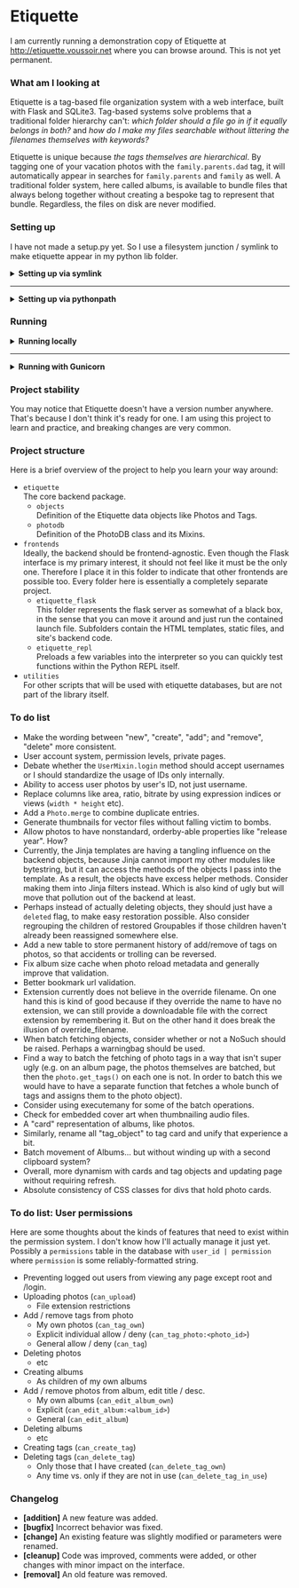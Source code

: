 Etiquette
=========

I am currently running a demonstration copy of Etiquette at http://etiquette.voussoir.net where you can browse around. This is not yet permanent.

### What am I looking at

Etiquette is a tag-based file organization system with a web interface, built with Flask and SQLite3. Tag-based systems solve problems that a traditional folder hierarchy can't: *which folder should a file go in if it equally belongs in both?* and *how do I make my files searchable without littering the filenames themselves with keywords?*

Etiquette is unique because *the tags themselves are hierarchical*. By tagging one of your vacation photos with the `family.parents.dad` tag, it will automatically appear in searches for `family.parents` and `family` as well. A traditional folder system, here called albums, is available to bundle files that always belong together without creating a bespoke tag to represent that bundle. Regardless, the files on disk are never modified.

### Setting up

I have not made a setup.py yet. So I use a filesystem junction / symlink to make etiquette appear in my python lib folder.

<details><summary><strong>Setting up via symlink</strong></summary>

- The repository you're looking at right now is `D:\Git\Etiquette`. The toplevel `etiquette` folder is the main package. We want this package to be a child of our existing lib directory.
- The easiest way to find your lib path is `python -c "import os; print(os)"`.
- Make the symlink:

    Windows: `mklink /J fakepath realpath`  
    for example `mklink /J "C:\Python36\Lib\etiquette" "D:\Git\Etiquette\etiquette"`

    Linux: `ln --symbolic realpath fakepath`  
    for example `ln --symbolic "/home/Owner/Git/Etiquette/etiquette" "/usr/local/lib/python3.6/etiquette"`

</details>

---

<details><summary><strong>Setting up via pythonpath</strong></summary>

- The repository you're looking at right now is `D:\Git\Etiquette`. The toplevel `etiquette` folder is the main package.

    The pythonpath points to directories that *contain* the packages you need to import, not to the packages themselves. Therefore we point to the repository.

    Windows: `set "PYTHONPATH=%PYTHONPATH%;D:\Git\Etiquette"`  
    Note the semicolon to delimit paths.  
    This only applies to the current cmd session. To make it permanent, use Windows's Environment Variable editor or the `setx` command. The editor is easier to use.

    Linux: `PYTHONPATH="$PYTHONPATH:/home/Owner/Git/Etiquette"`  
    Note the colon to delimit paths.  
    To make it permanent, add the export to your bashrc.

</details>

### Running

<details><summary><strong>Running locally</strong></summary>

- Run `python etiquette_flask_launch.py [port]` to launch the flask server. Port defaults to 5000 if not provided.
- Run `python -i etiquette_repl_launch.py` to launch the Python interpreter with the PhotoDB pre-loaded into a variable called `P`. Try things like `P.new_photo` or `P.digest_directory`.
- Note: Do not `cd` into the frontends folder. Stay wherever you want the photodb to be created, and start the frontend by specifying full file path of the launch file.

        Windows:
        D:\somewhere> python D:\Git\Etiquette\frontends\etiquette_flask\etiquette_flask_launch.py 5001

        Linux:
        /somewhere $ python /home/Owner/Git/Etiquette/frontends/etiquette_flask/etiquette_flask_launch.py 5001

</details>

---

<details><summary><strong>Running with Gunicorn</strong></summary>

1. Use the PYTHONPATH technique to make `etiquette` and the flask `backend` both importable. Symlinking into the lib is not as convenient here because the server relies on the static files and jinja templates relative to the code's location.

    The Pythonpath points to directories that *contain* the packages you need to import, not to the packages themselves. Therefore we point to the etiquette and etiquette_flask repositories.

        PYTHONPATH="$PYTHONPATH:/home/Owner/Git/Etiquette:/home/Owner/Git/Etiquette/frontends/etiquette_flask

2. To run non-daemonized, on a specific port, with logging to the terminal, use:

        gunicorn etiquette_flask_entrypoint:site --bind "0.0.0.0:PORT" --access-logfile "-"

</details>

### Project stability

You may notice that Etiquette doesn't have a version number anywhere. That's because I don't think it's ready for one. I am using this project to learn and practice, and breaking changes are very common.

### Project structure

Here is a brief overview of the project to help you learn your way around:

- `etiquette`  
    The core backend package.
    - `objects`  
        Definition of the Etiquette data objects like Photos and Tags.
    - `photodb`  
        Definition of the PhotoDB class and its Mixins.
- `frontends`  
    Ideally, the backend should be frontend-agnostic. Even though the Flask interface is my primary interest, it should not feel like it must be the only one. Therefore I place it in this folder to indicate that other frontends are possible too. Every folder here is essentially a completely separate project.
    - `etiquette_flask`  
    This folder represents the flask server as somewhat of a black box, in the sense that you can move it around and just run the contained launch file. Subfolders contain the HTML templates, static files, and site's backend code.
    - `etiquette_repl`  
        Preloads a few variables into the interpreter so you can quickly test functions within the Python REPL itself.
- `utilities`  
    For other scripts that will be used with etiquette databases, but are not part of the library itself.

### To do list
- Make the wording between "new", "create", "add"; and "remove", "delete" more consistent.
- User account system, permission levels, private pages.
- Debate whether the `UserMixin.login` method should accept usernames or I should standardize the usage of IDs only internally.
- Ability to access user photos by user's ID, not just username.
- Replace columns like area, ratio, bitrate by using expression indices or views (`width * height` etc).
- Add a `Photo.merge` to combine duplicate entries.
- Generate thumbnails for vector files without falling victim to bombs.
- Allow photos to have nonstandard, orderby-able properties like "release year". How?
- Currently, the Jinja templates are having a tangling influence on the backend objects, because Jinja cannot import my other modules like bytestring, but it can access the methods of the objects I pass into the template. As a result, the objects have excess helper methods. Consider making them into Jinja filters instead. Which is also kind of ugly but will move that pollution out of the backend at least.
- Perhaps instead of actually deleting objects, they should just have a `deleted` flag, to make easy restoration possible. Also consider regrouping the children of restored Groupables if those children haven't already been reassigned somewhere else.
- Add a new table to store permanent history of add/remove of tags on photos, so that accidents or trolling can be reversed.
- Fix album size cache when photo reload metadata and generally improve that validation.
- Better bookmark url validation.
- Extension currently does not believe in the override filename. On one hand this is kind of good because if they override the name to have no extension, we can still provide a downloadable file with the correct extension by remembering it. But on the other hand it does break the illusion of override_filename.
- When batch fetching objects, consider whether or not a NoSuch should be raised. Perhaps a warningbag should be used.
- Find a way to batch the fetching of photo tags in a way that isn't super ugly (e.g. on an album page, the photos themselves are batched, but then the `photo.get_tags()` on each one is not. In order to batch this we would have to have a separate function that fetches a whole bunch of tags and assigns them to the photo object).
- Consider using executemany for some of the batch operations.
- Check for embedded cover art when thumbnailing audio files.
- A "card" representation of albums, like photos.
- Similarly, rename all "tag_object" to tag card and unify that experience a bit.
- Batch movement of Albums... but without winding up with a second clipboard system?
- Overall, more dynamism with cards and tag objects and updating page without requiring refresh.
- Absolute consistency of CSS classes for divs that hold photo cards.

### To do list: User permissions
Here are some thoughts about the kinds of features that need to exist within the permission system. I don't know how I'll actually manage it just yet. Possibly a `permissions` table in the database with `user_id | permission` where `permission` is some reliably-formatted string.

- Preventing logged out users from viewing any page except root and /login.
- Uploading photos (`can_upload`)
    - File extension restrictions
- Add / remove tags from photo
    - My own photos (`can_tag_own`)
    - Explicit individual allow / deny (`can_tag_photo:<photo_id>`)
    - General allow / deny (`can_tag`)
- Deleting photos
    - etc
- Creating albums
    - As children of my own albums
- Add / remove photos from album, edit title / desc.
    - My own albums (`can_edit_album_own`)
    - Explicit (`can_edit_album:<album_id>`)
    - General (`can_edit_album`)
- Deleting albums
    - etc
- Creating tags (`can_create_tag`)
- Deleting tags (`can_delete_tag`)
    - Only those that I have created (`can_delete_tag_own`)
    - Any time vs. only if they are not in use (`can_delete_tag_in_use`)

### Changelog

- **[addition]** A new feature was added.
- **[bugfix]** Incorrect behavior was fixed.
- **[change]** An existing feature was slightly modified or parameters were renamed.
- **[cleanup]** Code was improved, comments were added, or other changes with minor impact on the interface.
- **[removal]** An old feature was removed.

&nbsp;
